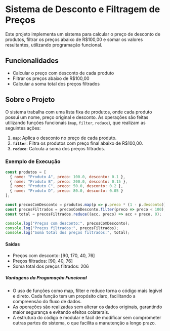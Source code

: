 # Sistema de Desconto e Filtragem de Preços

Este projeto implementa um sistema para calcular o preço de desconto de produtos, filtrar os preços abaixo de R$100,00 e somar os valores resultantes, utilizando programação funcional.

## Funcionalidades

- Calcular o preço com desconto de cada produto
- Filtrar os preços abaixo de R$100,00
- Calcular a soma total dos preços filtrados

## Sobre o Projeto

O sistema trabalha com uma lista fixa de produtos, onde cada produto possui um nome, preço original e desconto. As operações são feitas utilizando funções funcionais (`map`, `filter`, `reduce`), que realizam as seguintes ações:

1. **`map`**: Aplica o desconto no preço de cada produto.
2. **`filter`**: Filtra os produtos com preço final abaixo de R$100,00.
3. **`reduce`**: Calcula a soma dos preços filtrados.

### Exemplo de Execução

```javascript
const produtos = [
  { nome: "Produto A", preco: 100.0, desconto: 0.1 },
  { nome: "Produto B", preco: 200.0, desconto: 0.15 },
  { nome: "Produto C", preco: 50.0, desconto: 0.2 },
  { nome: "Produto D", preco: 80.0, desconto: 0.05 }
];

const precosComDesconto = produtos.map(p => p.preco * (1 - p.desconto));
const precosFiltrados = precosComDesconto.filter(preco => preco < 100);
const total = precosFiltrados.reduce((acc, preco) => acc + preco, 0);

console.log("Preços com desconto:", precosComDesconto);
console.log("Preços filtrados:", precosFiltrados);
console.log("Soma total dos preços filtrados:", total);
```

#### Saídas
- Preços com desconto: [90, 170, 40, 76]
- Preços filtrados: [90, 40, 76]
- Soma total dos preços filtrados: 206

##### Vantagens da Progamação Funcional
- O uso de funções como map, filter e reduce torna o código mais legível e direto. Cada função tem um propósito claro, facilitando a compreensão do fluxo de dados.
- As operações são realizadas sem alterar os dados originais, garantindo maior segurança e evitando efeitos colaterais.
- A estrutura do código é modular e fácil de modificar sem comprometer outras partes do sistema, o que facilita a manutenção a longo prazo.


